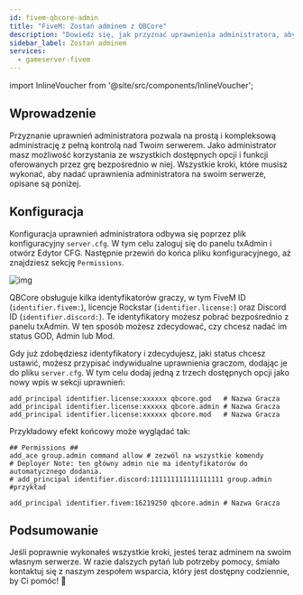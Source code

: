 ```yaml
---
id: fivem-qbcore-admin
title: "FiveM: Zostań adminem z QBCore"
description: "Dowiedz się, jak przyznać uprawnienia administratora, aby mieć pełną kontrolę nad serwerem i lepsze zarządzanie w grze → Sprawdź teraz"
sidebar_label: Zostań adminem
services:
  - gameserver-fivem
---
```


import InlineVoucher from '@site/src/components/InlineVoucher';

## Wprowadzenie
Przyznanie uprawnień administratora pozwala na prostą i kompleksową administrację z pełną kontrolą nad Twoim serwerem. Jako administrator masz możliwość korzystania ze wszystkich dostępnych opcji i funkcji oferowanych przez grę bezpośrednio w niej. Wszystkie kroki, które musisz wykonać, aby nadać uprawnienia administratora na swoim serwerze, opisane są poniżej.

<InlineVoucher />

## Konfiguracja

Konfiguracja uprawnień administratora odbywa się poprzez plik konfiguracyjny ``server.cfg``. W tym celu zaloguj się do panelu txAdmin i otwórz Edytor CFG. Następnie przewiń do końca pliku konfiguracyjnego, aż znajdziesz sekcję `Permissions`.

![img](https://screensaver01.zap-hosting.com/index.php/s/KPRTmPoYdsCWjGd/preview)

QBCore obsługuje kilka identyfikatorów graczy, w tym FiveM ID (`identifier.fivem:`), licencje Rockstar (`identifier.license:`) oraz Discord ID (`identifier.discord:`). Te identyfikatory możesz pobrać bezpośrednio z panelu txAdmin. W ten sposób możesz zdecydować, czy chcesz nadać im status GOD, Admin lub Mod.

Gdy już zdobędziesz identyfikatory i zdecydujesz, jaki status chcesz ustawić, możesz przypisać indywidualne uprawnienia graczom, dodając je do pliku `server.cfg`. W tym celu dodaj jedną z trzech dostępnych opcji jako nowy wpis w sekcji uprawnień:

```
add_principal identifier.license:xxxxxx qbcore.god   # Nazwa Gracza
add_principal identifier.license:xxxxxx qbcore.admin # Nazwa Gracza
add_principal identifier.license:xxxxxx qbcore.mod   # Nazwa Gracza
```

Przykładowy efekt końcowy może wyglądać tak:

```
## Permissions ##
add_ace group.admin command allow # zezwól na wszystkie komendy
# Deployer Note: ten główny admin nie ma identyfikatorów do automatycznego dodania.
# add_principal identifier.discord:111111111111111111 group.admin #przykład

add_principal identifier.fivem:16219250 qbcore.admin # Nazwa Gracza
```

## Podsumowanie

Jeśli poprawnie wykonałeś wszystkie kroki, jesteś teraz adminem na swoim własnym serwerze. W razie dalszych pytań lub potrzeby pomocy, śmiało kontaktuj się z naszym zespołem wsparcia, który jest dostępny codziennie, by Ci pomóc! 🙂

<InlineVoucher />
